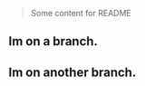 <!--  My Git project README-->

> Some content for README

## Im on a branch.
## Im on another branch.
